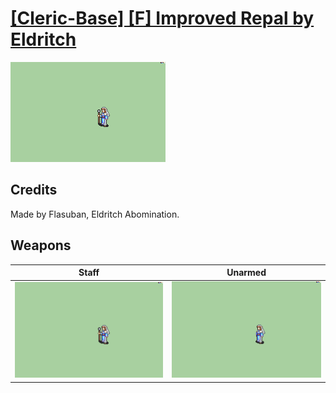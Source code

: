 # [\[Cleric-Base\] \[F\] Improved Repal by Eldritch](./)

<img src="./7.%20Staff/Staff_000.png" alt="[Cleric-Base] [F] Improved Repal by Eldritch standing" />

## Credits

Made by Flasuban, Eldritch Abomination.

## Weapons


|Staff |Unarmed |
|  :---: | :---: |
| <img alt="Staff animation" src="./7.%20Staff/Staff.gif" /> | <img alt="Unarmed animation" src="./8.%20Unarmed/Unarmed.gif" /> |
